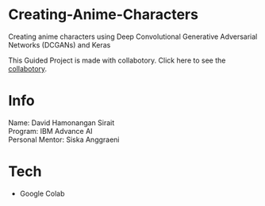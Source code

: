 # Creating-Anime-Characters
Creating anime characters using Deep Convolutional Generative Adversarial Networks (DCGANs) and Keras
<br>

This Guided Project is made with collabotory. Click here to see the [collabotory](https://colab.research.google.com/drive/1EdtIuCRPG6LUfDPv1sYkvyZcvTeWPcN3?usp=sharing#scrollTo=d72a0ef6-8405-4699-97b2-b11857198882).
<br>

# Info
Name: David Hamonangan Sirait<br>
Program: IBM Advance AI<br>
Personal Mentor: Siska Anggraeni<br>


# Tech

- Google Colab
